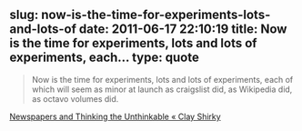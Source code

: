 slug: now-is-the-time-for-experiments-lots-and-lots-of
date: 2011-06-17 22:10:19
title: Now is the time for experiments, lots and lots of experiments, each...
type: quote
---

> Now is the time for experiments, lots and lots of experiments, each of which will seem as minor at launch as craigslist did, as Wikipedia did, as octavo volumes did.

[Newspapers and Thinking the Unthinkable « Clay Shirky](http://www.shirky.com/weblog/2009/03/newspapers-and-thinking-the-unthinkable/)
